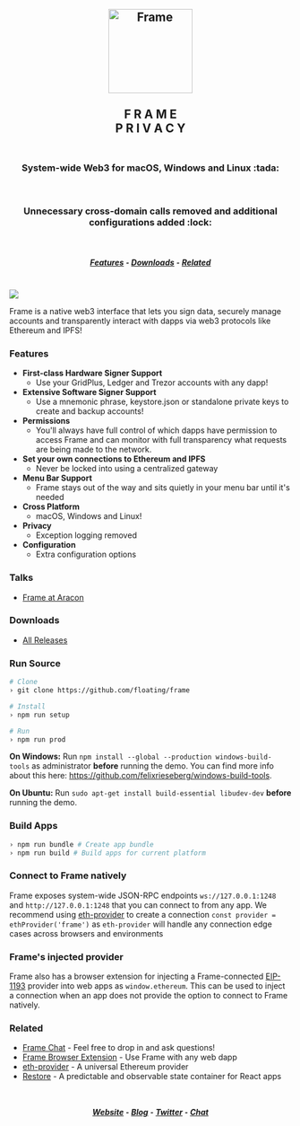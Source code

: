<h2 align="center">
  <br>
  <img src="/asset/png/FrameLogo512.png?raw=true" alt="Frame" width="150" />
  <br>
  <br>
  F R A M E
  <br>
  P R I V A C Y
  <br>
  <br>
</h2>
<h3 align="center">System-wide Web3 for macOS, Windows and Linux :tada:</h3>
<br>
<h3 align="center">Unnecessary cross-domain calls removed and additional configurations added :lock:</h3>
<br>
<h5 align="center">
  <a href="#features">Features</a> ⁃
  <a href="#downloads">Downloads</a> ⁃
  <a href="#related">Related</a>
</h5>
<br>

<img src="/asset/png/FrameExample0-3-4.png?raw=true" />

Frame is a native web3 interface that lets you sign data, securely manage accounts and transparently interact with dapps via web3 protocols like Ethereum and IPFS!

### Features
- **First-class Hardware Signer Support**
  - Use your GridPlus, Ledger and Trezor accounts with any dapp!
- **Extensive Software Signer Support**
  - Use a mnemonic phrase, keystore.json or standalone private keys to create and backup accounts!
- **Permissions**
  - You'll always have full control of which dapps have permission to access Frame and can monitor with full transparency what requests are being made to the network.
- **Set your own connections to Ethereum and IPFS**
  - Never be locked into using a centralized gateway
- **Menu Bar Support**
  - Frame stays out of the way and sits quietly in your menu bar until it's needed
- **Cross Platform**
  - macOS, Windows and Linux!
- **Privacy**
  - Exception logging removed
- **Configuration**
  - Extra configuration options
### Talks
  - [Frame at Aracon](https://www.youtube.com/watch?v=wlZWLiy2GD0)

### Downloads
  - [All Releases](https://github.com/floating/frame/releases)

### Run Source
```bash
# Clone
› git clone https://github.com/floating/frame

# Install
› npm run setup

# Run
› npm run prod
```

**On Windows:** Run `npm install --global --production windows-build-tools` as administrator **before** running the demo. You can find more info about this here: https://github.com/felixrieseberg/windows-build-tools.

**On Ubuntu:** Run `sudo apt-get install build-essential libudev-dev` **before** running the demo.

### Build Apps
  ```bash
  › npm run bundle # Create app bundle
  › npm run build # Build apps for current platform
  ```
  
### Connect to Frame natively

Frame exposes system-wide JSON-RPC endpoints `ws://127.0.0.1:1248` and `http://127.0.0.1:1248` that you can connect to from any app. We recommend using [eth-provider](https://github.com/floating/eth-provider) to create a connection `const provider = ethProvider('frame')` as `eth-provider` will handle any connection edge cases across browsers and environments

### Frame's injected provider

Frame also has a browser extension for injecting a Frame-connected [EIP-1193](https://github.com/ethereum/EIPs/blob/master/EIPS/eip-1193.md) provider into web apps as `window.ethereum`. This can be used to inject a connection when an app does not provide the option to connect to Frame natively.

### Related
  - [Frame Chat](https://discord.gg/UH7NGqY) - Feel free to drop in and ask questions!
  - [Frame Browser Extension](https://github.com/floating/frame-extension) - Use Frame with any web dapp
  - [eth-provider](https://github.com/floating/eth-provider) - A universal Ethereum provider
  - [Restore](https://github.com/floating/restore) - A predictable and observable state container for React apps

<h2>
  <h5 align="center">
    <br>
    <a href="https://frame.sh">Website</a> ⁃
    <a href="https://medium.com/@framehq">Blog</a> ⁃
    <a href="https://twitter.com/0xFrame">Twitter</a> ⁃
    <a href="https://discord.gg/UH7NGqY">Chat</a>
  </h5>
</h2>

